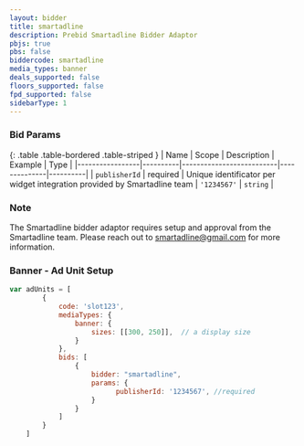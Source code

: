 ```yaml
---
layout: bidder
title: smartadline
description: Prebid Smartadline Bidder Adaptor
pbjs: true 
pbs: false
biddercode: smartadline
media_types: banner
deals_supported: false
floors_supported: false
fpd_supported: false
sidebarType: 1
---
```


### Bid Params

{: .table .table-bordered .table-striped }
| Name            | Scope    | Description              | Example      | Type     |
|-----------------|----------|--------------------------|--------------|----------|
| `publisherId`   | required | Unique identificator per widget integration provided by Smartadline team | `'1234567'` | `string` |

### Note

The Smartadline bidder adaptor requires setup and approval from the Smartadline team. Please reach out to [smartadline@gmail.com](mailto:smartadline@gmail.com) for more information.<br>

### Banner - Ad Unit Setup
```javascript
var adUnits = [
        {
            code: 'slot123',
            mediaTypes: {
                banner: {
                    sizes: [[300, 250]],  // a display size
                }
            },
            bids: [
                {
                    bidder: "smartadline",
                    params: {
                          publisherId: '1234567', //required
                    }
                }
            ]
        }
    ]
``` 

